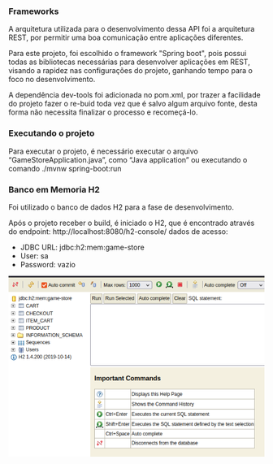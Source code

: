 ### Frameworks
  
A arquitetura utilizada para o desenvolvimento dessa API foi a arquitetura REST, por permitir uma boa comunicação entre aplicações diferentes.

Para este projeto, foi escolhido o framework "Spring boot", pois possui todas as bibliotecas necessárias para desenvolver aplicações em REST, visando a rapidez  nas configurações do projeto, ganhando tempo para o foco no desenvolvimento.

A dependência dev-tools foi adicionada no pom.xml, por trazer a facilidade do projeto fazer o re-buid toda vez que é salvo algum arquivo fonte, desta forma não necessita finalizar o processo e recomeçá-lo.


### Executando o projeto

Para  executar o projeto, é necessário executar o arquivo “GameStoreApplication.java”, como “Java application” ou executando o comando ./mvnw spring-boot:run

### Banco em Memoria H2

Foi utilizado o banco de dados H2 para a fase de desenvolvimento.

Após o projeto receber o build, é iniciado o H2, que é encontrado através do endpoint: http://localhost:8080/h2-console/ dados de acesso:

* JDBC URL: jdbc:h2:mem:game-store
* User: sa
* Password: vazio

![print-h2-console](static-files/print-h2-console.png "H2 console") 
